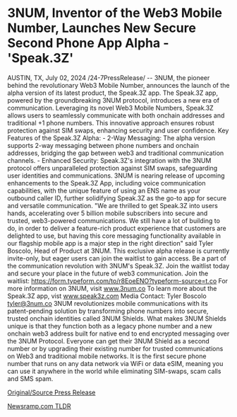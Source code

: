 # 3NUM, Inventor of the Web3 Mobile Number, Launches New Secure Second Phone App Alpha - 'Speak.3Z'

AUSTIN, TX, July 02, 2024 /24-7PressRelease/ -- 3NUM, the pioneer behind the revolutionary Web3 Mobile Number, announces the launch of the alpha version of its latest product, the Speak.3Z app.   The Speak.3Z app, powered by the groundbreaking 3NUM protocol, introduces a new era of communication. Leveraging its novel Web3 Mobile Numbers, Speak.3Z allows users to seamlessly communicate with both onchain addresses and traditional +1 phone numbers. This innovative approach ensures robust protection against SIM swaps, enhancing security and user confidence.  Key Features of the Speak.3Z Alpha:  - 2-Way Messaging: The alpha version supports 2-way messaging between phone numbers and onchain addresses, bridging the gap between web3 and traditional communication channels.  - Enhanced Security: Speak.3Z's integration with the 3NUM protocol offers unparalleled protection against SIM swaps, safeguarding user identities and communications.  3NUM is nearing release of upcoming enhancements to the Speak.3Z App, including voice communication capabilities, with the unique feature of using an ENS name as your outbound caller ID, further solidifying Speak.3Z as the go-to app for secure and versatile communication.  "We are thrilled to get Speak.3Z into users hands, accelerating over 5 billion mobile subscribers into secure and trusted, web3-powered communications. We still have a lot of building to do, in order to deliver a feature-rich product experience that customers are delighted to use, but having this core messaging functionality available in our flagship mobile app is a major step in the right direction" said Tyler Boscolo, Head of Product at 3NUM.   This exclusive alpha release is currently invite-only, but eager users can join the waitlist to gain access.  Be a part of the communication revolution with 3NUM's Speak.3Z. Join the waitlist today and secure your place in the future of web3 communication.  Join the waitlist: https://form.typeform.com/to/r8EoeENO?typeform-source=t.co  For more information on 3NUM, visit www.3num.co  To learn more about the Speak.3Z app, vist www.speak3z.com  Media Contact:  Tyler Boscolo tyler@3num.co  3NUM revolutionizes mobile communications with its patent-pending solution by transforming phone numbers into secure, trusted onchain identities called 3NUM Shields. What makes 3NUM Shields unique is that they function both as a legacy phone number and a new onchain web3 address built for native end to end encrypted messaging over the 3NUM Protocol. Everyone can get their 3NUM Shield as a second number or by upgrading their existing number for trusted communications on Web3 and traditional mobile networks. It is the first secure phone number that runs on any data network via WiFi or data eSIM, meaning you can use it anywhere in the world while eliminating SIM-swaps, scam calls and SMS spam. 

[Original/Source Press Release](https://www.24-7pressrelease.com/press-release/512204/3num-inventor-of-the-web3-mobile-number-launches-new-secure-second-phone-app-alpha-speak3z) 

[Newsramp.com TLDR](https://newsramp.com/None) 